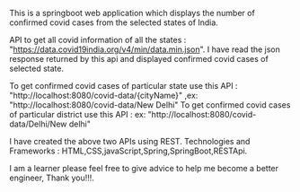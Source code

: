 This is a springboot web application which displays the number of confirmed covid cases from the selected states of India.

API to get all covid information of all the states : "https://data.covid19india.org/v4/min/data.min.json". I have read the json response returned by this api and displayed confirmed covid cases of selected state.

To get confirmed covid cases of particular state use this API : "http://localhost:8080/covid-data/{cityName}" ,ex: "http://localhost:8080/covid-data/New Delhi" To get confirmed covid cases of particular district use this API : ex: "http://localhost:8080/covid-data/Delhi/New delhi"

I have created the above two APIs using REST. Technologies and Frameworks : HTML,CSS,javaScript,Spring,SpringBoot,RESTApi.

I am a learner please feel free to give advice to help me become a better engineer, Thank you!!!.
